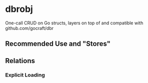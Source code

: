 # dbrobj
One-call CRUD on Go structs, layers on top of and compatible with github.com/gocraft/dbr

## Recommended Use and "Stores"



## Relations

### Explicit Loading

